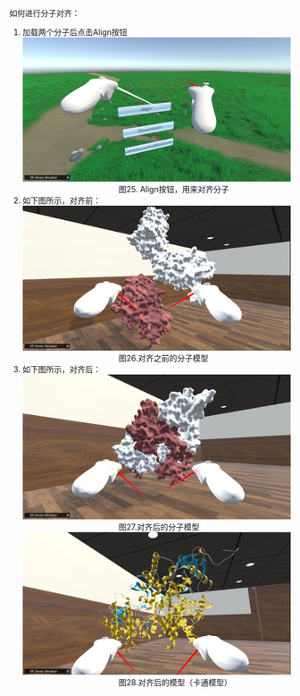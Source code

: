 如何进行分子对齐：  
1. 加载两个分子后点击Align按钮  
![图片25](png/图片25.png "图片25")  
&emsp;&emsp;&emsp;&emsp;&emsp;&emsp;&emsp;&emsp;&emsp;&emsp;&emsp;&emsp;
图25. Align按钮，用来对齐分子  
2. 如下图所示，对齐前：  
 ![图片26](png/图片26.png "图片26")  
&emsp;&emsp;&emsp;&emsp;&emsp;&emsp;&emsp;&emsp;&emsp;&emsp;&emsp;&emsp;
图26.对齐之前的分子模型  
3. 如下图所示，对齐后：  
 ![图片27](png/图片27.png "图片27")  
&emsp;&emsp;&emsp;&emsp;&emsp;&emsp;&emsp;&emsp;&emsp;&emsp;&emsp;&emsp;
图27.对齐后的分子模型  
  ![图片28](png/图片28.png "图片28")  
&emsp;&emsp;&emsp;&emsp;&emsp;&emsp;&emsp;&emsp;&emsp;&emsp;&emsp;&emsp;
图28.对齐后的模型（卡通模型）  
